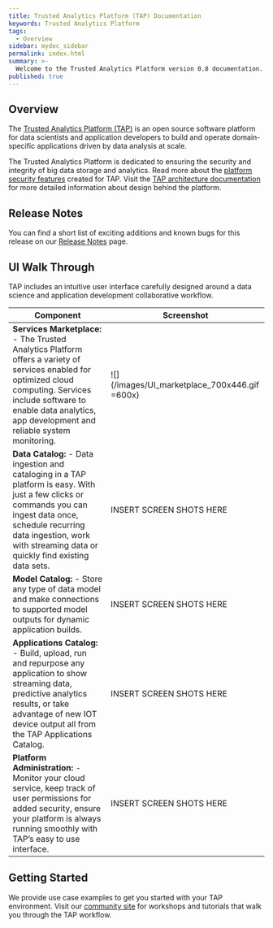 ```yaml
---
title: Trusted Analytics Platform (TAP) Documentation
keywords: Trusted Analytics Platform
tags:
  - Overview
sidebar: mydoc_sidebar
permalink: index.html
summary: >-
  Welcome to the Trusted Analytics Platform version 0.8 documentation.
published: true
---
```


## Overview

The [Trusted Analytics Platform (TAP)](http://www.trustedanalytics.org) is an open source software platform for data scientists and application developers to build and operate domain-specific applications driven by data analysis at scale.

The Trusted Analytics Platform is dedicated to ensuring the security and integrity of big data storage and analytics. Read more about the [platform security features](Platform_security_features.md) created for TAP.  Visit the [TAP architecture documentation](taparchitechture.pdf) for more detailed information about design behind the platform.

##  Release Notes

You can find a short list of exciting additions and known bugs for this release on our [Release Notes](Release_notes.mdnote) page.

## UI Walk Through

TAP includes an intuitive user interface carefully designed around a data science and  application development collaborative workflow.  

| Component | Screenshot |
|-------|--------|
| **Services Marketplace:** - The Trusted Analytics Platform offers a variety of services enabled for optimized cloud computing. Services include software to enable data analytics, app development and reliable system monitoring. | ![](/images/UI_marketplace_700x446.gif =600x) |
| **Data Catalog:** - Data ingestion and cataloging in a TAP platform is easy. With just a few clicks or commands you can ingest data once, schedule recurring data ingestion, work with streaming data or quickly find existing data sets.  | INSERT SCREEN SHOTS HERE |
| **Model Catalog:** - Store any type of data model and make connections to supported model outputs for dynamic application builds.  | INSERT SCREEN SHOTS HERE |
| **Applications Catalog:** - Build, upload, run and repurpose any application to show streaming data, predictive analytics results, or take advantage of new IOT device output all from the TAP Applications Catalog.  | INSERT SCREEN SHOTS HERE |
| **Platform Administration:** - Monitor your cloud service, keep track of user permissions for added security, ensure your platform is always running smoothly with TAP’s easy to use interface.  | INSERT SCREEN SHOTS HERE |



##  Getting Started

We provide use case examples to get you started with your TAP environment.  Visit our [community site](http://www.community.trustedanalytics.com) for workshops and tutorials that walk you through the TAP workflow.


